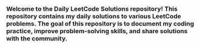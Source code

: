 <h3>Welcome to the Daily LeetCode Solutions repository! This repository contains my daily solutions to various LeetCode problems. The goal of this repository is to document my coding practice, improve problem-solving skills, and share solutions with the community.</h3>
